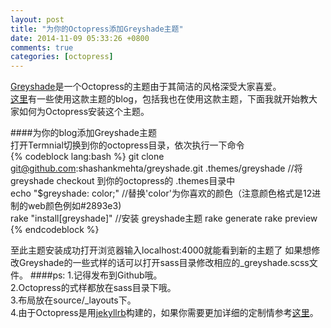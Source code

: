 ```yaml
---
layout: post
title: "为你的Octopress添加Greyshade主题"
date: 2014-11-09 05:33:26 +0800
comments: true
categories: [octopress]
---
```

[Greyshade](https://github.com/shashankmehta/greyshade)是一个Octopress的主题由于其简洁的风格深受大家喜爱。  
[这里](https://github.com/shashankmehta/greyshade/wiki/Sites-using-Greyshade/)有一些使用这款主题的blog，包括我也在使用这款主题，下面我就开始教大家如何为Octopress安装这个主题。
<!-- more -->
####为你的blog添加Greyshade主题  
打开Termnial切换到你的octopress目录，依次执行一下命令  
{% codeblock lang:bash %}
git clone git@github.com:shashankmehta/greyshade.git .themes/greyshade //将greyshade checkout 到你的octopress的 .themes目录中  
echo "\$greyshade: color;" //替换'color'为你喜欢的颜色（注意颜色格式是12进制的web颜色例如#2893e3)  
rake "install[greyshade]" //安装 greyshade主题
rake generate 
rake preview 
{% endcodeblock  %}	
	
至此主题安装成功打开浏览器输入localhost:4000就能看到新的主题了 如果想修改Greyshade的一些式样的话可以打开sass目录修改相应的_greyshade.scss文件。
####ps:
1.记得发布到Github哦。  
2.Octopress的式样都放在sass目录下哦。  
3.布局放在source/_layouts下。  
4.由于Octopress是用[jekyllrb](http://jekyllrb.com/)构建的，如果你需要更加详细的定制情参考[这里](https://github.com/Shopify/liquid/wiki/Liquid-for-Designers)。

